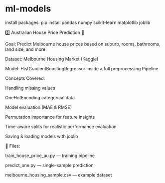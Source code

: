 # ml-models


install packages:
pip install pandas numpy scikit-learn matplotlib joblib


2️⃣ Australian House Price Prediction 🏡

Goal: Predict Melbourne house prices based on suburb, rooms, bathrooms, land size, and more.

Dataset: Melbourne Housing Market (Kaggle)

Model: HistGradientBoostingRegressor inside a full preprocessing Pipeline

Concepts Covered:

Handling missing values

OneHotEncoding categorical data

Model evaluation (MAE & RMSE)

Permutation importance for feature insights

Time-aware splits for realistic performance evaluation

Saving & loading models with joblib

📄 Files:

train_house_price_au.py — training pipeline

predict_one.py — single-sample prediction

melbourne_housing_sample.csv — example dataset

